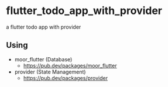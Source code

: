# flutter_todo_app_with_provider

a flutter todo app with provider

## Using

- moor_flutter (Database)
  - https://pub.dev/packages/moor_flutter
- provider (State Management)
  - https://pub.dev/packages/provider
